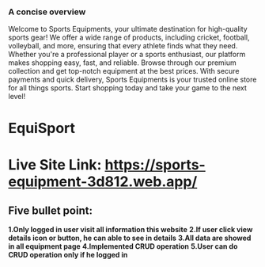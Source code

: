 ### A concise overview
Welcome to Sports Equipments, your ultimate destination for high-quality sports gear! We offer a wide range of products, including cricket, football, volleyball, and more, ensuring that every athlete finds what they need. Whether you're a professional player or a sports enthusiast, our platform makes shopping easy, fast, and reliable. Browse through our premium collection and get top-notch equipment at the best prices. With secure payments and quick delivery, Sports Equipments is your trusted online store for all things sports. Start shopping today and take your game to the next level!


# EquiSport
# Live Site Link: https://sports-equipment-3d812.web.app/

## Five bullet point:
**1.Only logged in user visit all information this website**
**2.If user click view details icon or button, he can able to see in details**
**3.All data are showed in all equipment page**
**4.Implemented CRUD operation**
**5.User can do CRUD operation only if he logged in**
